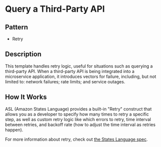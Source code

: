 # Query a Third-Party API #

## Pattern ##

- Retry

## Description

This template handles retry logic, useful for situations such as querying a
third-party API. When a third-party API is being integrated into a
microservice application, it introduces vectors for failure, including, but
not limited to: network failures; rate limits; and service outages.

## How It Works ##

ASL (Amazon States Language) provides a built-in "Retry" construct that allows
you as a developer to specify how many times to retry a specific step, as well
as custom retry logic like which errors to retry, time interval between
retries, and backoff rate (how to adjust the time interval as retries happen).

For more information about retry, check out [the States Language
spec][lang-spec].

[lang-spec]: https://states-language.net/spec.html#errors
